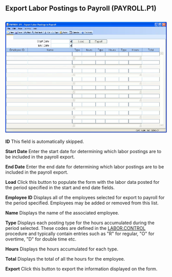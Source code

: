 ##  Export Labor Postings to Payroll (PAYROLL.P1)

<PageHeader />

##

![](./PAYROLL-P1-1.jpg)

**ID** This field is automatically skipped.  
  
**Start Date** Enter the start date for determining which labor postings are
to be included in the payroll export.  
  
**End Date** Enter the end date for determining which labor postings are to be
included in the payroll export.  
  
**Load** Click this button to populate the form with the labor data posted for
the period specified in the start and end date fields.  
  
**Employee ID** Displays all of the employees selected for export to payroll
for the period specified. Employees may be added or removed from this list.  
  
**Name** Displays the name of the associated employee.  
  
**Type** Displays each posting type for the hours accumulated during the period selected. These codes are defined in the [ LABOR.CONTROL ](../../../../../rover/AP-OVERVIEW/AP-ENTRY/AP-E/CHECKS-E/AP-CONTROL/GLCHART-E/GLCHART-E-1/GLCHART-R2/WO-CONTROL/WO-CONTROL-1/LABOR-CONTROL) procedure and typically contain entries such as "R" for regular, "O" for overtime, "D" for double time etc.   
  
**Hours** Displays the hours accumulated for each type.  
  
**Total** Displays the total of all the hours for the employee.  
  
**Export** Click this button to export the information displayed on the form.  
  
  
<badge text= "Version 8.10.57" vertical="middle" />

<PageFooter />